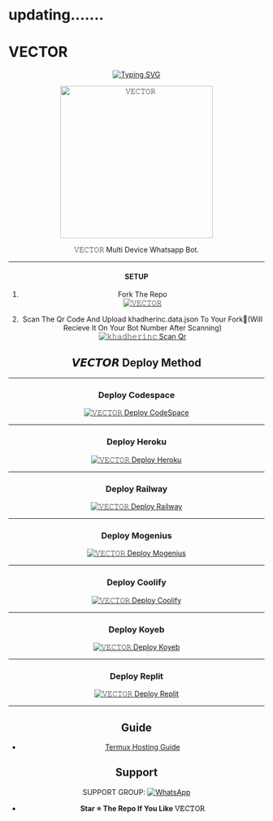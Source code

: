 # updating.......
# VECTOR
<div align="center">
<a href="https://git.io/typing-svg"><img src="https://readme-typing-svg.demolab.com?font=Ribeye&size=50&pause=1000&color=F710B1&center=true&width=910&height=100&lines=I'M+𝚅𝙴𝙲𝚃𝙾𝚁;Multi+Divice+Whatsapp+Bot;Coded+By+𝙰𝙱𝙳𝚄𝙻 𝙺𝙷𝙰𝙳𝙷𝙴𝚁" alt="Typing SVG" /></a>
  
<p align="center">  
  <a href="https://youtube.com/@comedymelodych8468">
    <img alt=𝚅𝙴𝙲𝚃𝙾𝚁 height="300" src="https://pbxt.replicate.delivery/VeNXOQLbg1VKBa4Y5hrVam5kjDfYPTX0ekzTIompeezUWfiWE/out.png">
   
</a> 
    
</p>
<p align="center">
<a 

####  
𝚅𝙴𝙲𝚃𝙾𝚁 Multi Device Whatsapp Bot.

***

#### SETUP

1. Fork The Repo
    <br>
<a href="https://github.com/khadherinc/VECTOR/fork"><img title="𝚅𝙴𝙲𝚃𝙾𝚁" src="https://img.shields.io/badge/FORK 𝚅𝙴𝙲𝚃𝙾𝚁-h?color=black&style=for-the-badge&logo=stackshare"></a>

2. Scan The Qr Code And Upload khadherinc.data.json To Your Fork🎯(Will Recieve It On Your Bot Number After Scanning)
    <br>
<a href="https://replit.com/@Abhibro1223344/ABHISHEK-SER-Bot-Qr-Code-Generator?v=1"><img title="𝚔𝚑𝚊𝚍𝚑𝚎𝚛𝚒𝚗𝚌 Scan Qr" src="https://img.shields.io/badge/SCAN QR CODE-h?color=black&style=for-the-badge&logo=msi"></a>



## 𝙑𝙀𝘾𝙏𝙊𝙍 Deploy Method

-------

### Deploy Codespace

<a href="https://github.com/codespaces/new"><img title="𝚅𝙴𝙲𝚃𝙾𝚁 Deploy CodeSpace" src="https://img.shields.io/badge/DEPLOY CODESPACE-h?color=black&style=for-the-badge&logo=visualstudiocode"></a>

---
### Deploy Heroku 

<a href="https://heroku.com/deploy?template=https://github.com/AbhishekSuresh2/ABHISHEK-SER/"><img title="𝚅𝙴𝙲𝚃𝙾𝚁 Deploy Heroku" src="https://img.shields.io/badge/DEPLOY HEROKU-h?color=black&style=for-the-badge&logo=heroku"></a>

---
### Deploy Railway

<a href="https://railway.app/new"><img title="𝚅𝙴𝙲𝚃𝙾𝚁 Deploy Railway" src="https://img.shields.io/badge/DEPLOY RAILWAY-h?color=black&style=for-the-badge&logo=Railway"></a>


---
### Deploy Mogenius

<a href="https://studio.mogenius.com/studio/cloud-space/cloud-space-overview"><img title="𝚅𝙴𝙲𝚃𝙾𝚁 Deploy Mogenius" src="https://img.shields.io/badge/DEPLOY MOGENIUS-h?color=black&style=for-the-badge&logo=genius"></a>

---
### Deploy Coolify

<a href="https://coolify.io/"><img title="𝚅𝙴𝙲𝚃𝙾𝚁 Deploy Coolify" src="https://img.shields.io/badge/DEPLOY COOLIFY-h?color=black&style=for-the-badge&logo=coolify"></a>

---
### Deploy Koyeb

<a href="https://app.koyeb.com"><img title="𝚅𝙴𝙲𝚃𝙾𝚁 Deploy Koyeb" src="https://img.shields.io/badge/DEPLOY KOYEB-h?color=black&style=for-the-badge&logo=koyeb"></a>

---
### Deploy Replit

<a href="https://replit.com/github/AbhishekSuresh2/ABHISHEK-SER"><img title="𝚅𝙴𝙲𝚃𝙾𝚁 Deploy Replit" src="https://img.shields.io/badge/DEPLOY REPLIT-h?color=black&style=for-the-badge&logo=Replit"></a>

---
 ## Guide

 - [Termux Hosting Guide](https://github.com/ABHISHEKSURESH2/ABHISHEK-SER/blob/main/Termux-Guide.md)
 
 
 ## Support

SUPPORT GROUP: <a href="https://chat.whatsapp.com/BOLb0ICN3sAJ5dloRBw5VD"><img alt="WhatsApp" src="https://camo.githubusercontent.com/2157131829ac512183ee8f8b6c6f803688a4cc66a2e686602844e80478401a7c/68747470733a2f2f696d672e736869656c64732e696f2f62616467652f4a6f696e2047726f75702d3235443336363f7374796c653d666f722d7468652d6261646765266c6f676f3d7768617473617070266c6f676f436f6c6f723d7768697465"/></a>

- **Star ⭐ The Repo If You Like 𝚅𝙴𝙲𝚃𝙾𝚁**
 
